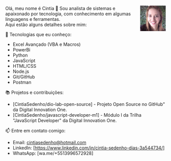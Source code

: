 Olá, meu nome é Cintia 👋   <img src="Eu.jpg" alt="Foto de Cintia" width="80" align="right"/>
Sou analista de sistemas e apaixonado por tecnologia, com conhecimento em algumas linguagens e ferramentas.  
Aqui estão alguns detalhes sobre mim:

🚀 Tecnologias que eu conheço:

- Excel Avançado (VBA e Macros)
- PowerBi
- Python
- JavaScript
- HTML/CSS
- Node.js
- Git/GitHub
- Postman
  
📚 Projetos e contribuições:

- [CintiaSedenho/dio-lab-open-source] - Projeto Open Source no GitHub" da Digital Innovation One.
- [CintiaSedenho/javascript-developer-m1] - Módulo I da Trilha "JavaScript Developer" da Digital Innovation One.
  
📫 Entre em contato comigo:

- Email: cintiasedenho@hotmail.com
- LinkedIn: [https://www.linkedin.com/in/cintia-sedenho-dias-3a544734/]
- WhatsApp: [wa.me/+5513996572928]
